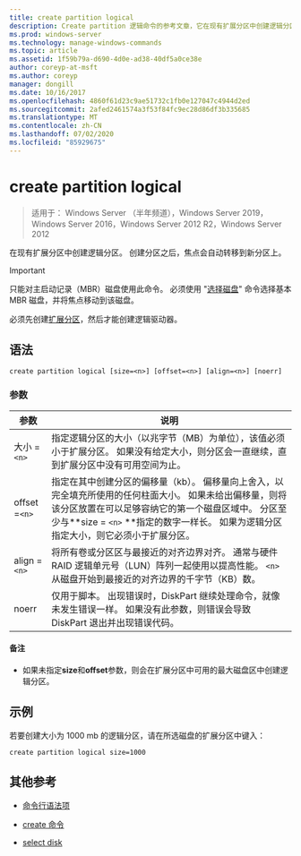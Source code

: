 ```yaml
---
title: create partition logical
description: Create partition 逻辑命令的参考文章，它在现有扩展分区中创建逻辑分区。
ms.prod: windows-server
ms.technology: manage-windows-commands
ms.topic: article
ms.assetid: 1f59b79a-d690-4d0e-ad38-40df5a0ce38e
author: coreyp-at-msft
ms.author: coreyp
manager: dongill
ms.date: 10/16/2017
ms.openlocfilehash: 4860f61d23c9ae51732c1fb0e127047c4944d2ed
ms.sourcegitcommit: 2afed2461574a3f53f84fc9ec28d86df3b335685
ms.translationtype: MT
ms.contentlocale: zh-CN
ms.lasthandoff: 07/02/2020
ms.locfileid: "85929675"
---
```

# <a name="create-partition-logical"></a>create partition logical

> 适用于： Windows Server （半年频道），Windows Server 2019，Windows Server 2016，Windows Server 2012 R2，Windows Server 2012

在现有扩展分区中创建逻辑分区。 创建分区之后，焦点会自动转移到新分区上。

>[!IMPORTANT]
> 只能对主启动记录（MBR）磁盘使用此命令。 必须使用 "[选择磁盘](select-disk.md)" 命令选择基本 MBR 磁盘，并将焦点移动到该磁盘。
>
> 必须先创建[扩展分区](create-partition-extended.md)，然后才能创建逻辑驱动器。

## <a name="syntax"></a>语法

```
create partition logical [size=<n>] [offset=<n>] [align=<n>] [noerr]
```

### <a name="parameters"></a>参数

| 参数 | 说明 |
| --------- | ----------- |
| 大小 =`<n>` | 指定逻辑分区的大小（以兆字节（MB）为单位），该值必须小于扩展分区。 如果没有给定大小，则分区会一直继续，直到扩展分区中没有可用空间为止。 |
| offset =`<n>` | 指定在其中创建分区的偏移量（kb）。 偏移量向上舍入，以完全填充所使用的任何柱面大小。 如果未给出偏移量，则将该分区放置在可以足够容纳它的第一个磁盘区域中。 分区至少与**size = `<n>` **指定的数字一样长。 如果为逻辑分区指定大小，则它必须小于扩展分区。 |
| align =`<n>` | 将所有卷或分区区与最接近的对齐边界对齐。 通常与硬件 RAID 逻辑单元号（LUN）阵列一起使用以提高性能。 `<n>`从磁盘开始到最接近的对齐边界的千字节（KB）数。 |
| noerr | 仅用于脚本。 出现错误时，DiskPart 继续处理命令，就像未发生错误一样。 如果没有此参数，则错误会导致 DiskPart 退出并出现错误代码。 |

#### <a name="remarks"></a>备注

- 如果未指定**size**和**offset**参数，则会在扩展分区中可用的最大磁盘区中创建逻辑分区。

## <a name="examples"></a>示例

若要创建大小为 1000 mb 的逻辑分区，请在所选磁盘的扩展分区中键入：

```
create partition logical size=1000
```

## <a name="additional-references"></a>其他参考

- [命令行语法项](command-line-syntax-key.md)

- [create 命令](create.md)

- [select disk](select-disk.md)
